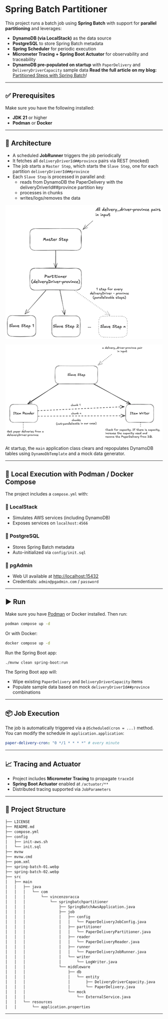# Spring Batch Partitioner

This project runs a batch job using **Spring Batch** with support for **parallel partitioning** and leverages:

- **DynamoDB (via LocalStack)** as the data source
- **PostgreSQL** to store Spring Batch metadata
- **Spring Scheduler** for periodic execution
- **Micrometer Tracing + Spring Boot Actuator** for observability and traceability
- **DynamoDB pre-populated on startup** with `PaperDelivery` and `DeliveryDriverCapacity` sample data
**Read the full article on my blog:** [Partitioned Steps with Spring Batch](https://www.vincenzoracca.com/en/blog/framework/spring/spring-batch-partitioner/)!
---

## ✅ Prerequisites

Make sure you have the following installed:

- **JDK 21** or higher
- **Podman** or **Docker**

---

## 🧱 Architecture

- A scheduled **JobRunner** triggers the job periodically
- It fetches all `deliveryDriverId##province` pairs via REST (mocked)
- The job starts a `Master Step`, which starts the `Slave Step`, one for each partition `deliveryDriverId##province`
- Each `Slave Step` is processed in parallel and:
    - reads from DynamoDB the PaperDelivery with the deliveryDriverId##province partition key
    - processes in chunks
    - writes/logs/removes the data

![Block Image](/spring-batch-01.webp)

![Block Image](/spring-batch-02.webp)

At startup, the `main` application class clears and repopulates DynamoDB tables using `DynamoDbTemplate` and a mock data generator.

---

## 🐳 Local Execution with Podman / Docker Compose

The project includes a `compose.yml` with:

### 🔹 LocalStack
- Simulates AWS services (including DynamoDB)
- Exposes services on `localhost:4566`

### 🔹 PostgreSQL
- Stores Spring Batch metadata
- Auto-initialized via `config/init.sql`

### 🔹 pgAdmin
- Web UI available at [http://localhost:15432](http://localhost:15432)
- Credentials: `admin@pgadmin.com` / `password`

---

## ▶️ Run

Make sure you have [Podman](https://podman.io) or Docker installed. Then run:

```bash
podman compose up -d
```

Or with Docker:

```bash
docker compose up -d
```

Run the Spring Boot app:

```bash
./mvnw clean spring-boot:run
```

The Spring Boot app will:
- Wipe existing `PaperDelivery` and `DeliveryDriverCapacity` items
- Populate sample data based on mock `deliveryDriverId##province` combinations

---

## 📦 Job Execution

The job is automatically triggered via a `@Scheduled(cron = ...)` method.
You can modify the schedule in `application.application`:

```yaml
paper-delivery-cron: "0 */1 * * * *" # every minute
```

---

## 📈 Tracing and Actuator

- Project includes **Micrometer Tracing** to propagate `traceId`
- **Spring Boot Actuator** enabled at `/actuator/**`
- Distributed tracing supported via `JobParameters`

---

## 📁 Project Structure

```
├── LICENSE
├── README.md
├── compose.yml
├── config
│   ├── init-aws.sh
│   └── init.sql
├── mvnw
├── mvnw.cmd
├── pom.xml
├── spring-batch-01.webp
├── spring-batch-02.webp
├── src
│   ├── main
│   │   ├── java
│   │   │   └── com
│   │   │       └── vincenzoracca
│   │   │           └── springbatchpartitioner
│   │   │               ├── SpringBatchAwsApplication.java
│   │   │               ├── job
│   │   │               │   ├── config
│   │   │               │   │   └── PaperDeliveryJobConfig.java
│   │   │               │   ├── partitioner
│   │   │               │   │   └── PaperDeliveryPartitioner.java
│   │   │               │   ├── reader
│   │   │               │   │   └── PaperDeliveryReader.java
│   │   │               │   ├── runner
│   │   │               │   │   └── PaperDeliveryJobRunner.java
│   │   │               │   └── writer
│   │   │               │       └── LogWriter.java
│   │   │               └── middleware
│   │   │                   ├── db
│   │   │                   │   └── entity
│   │   │                   │       ├── DeliveryDriverCapacity.java
│   │   │                   │       └── PaperDelivery.java
│   │   │                   └── mock
│   │   │                       └── ExternalService.java
│   │   └── resources
│   │       └── application.properties
```

---